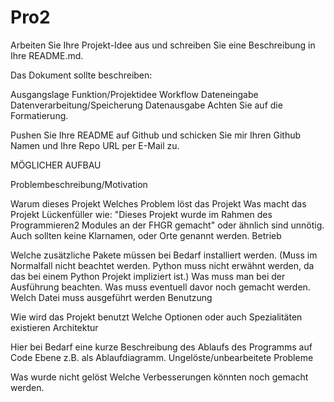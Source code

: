 # Pro2
Arbeiten Sie Ihre Projekt-Idee aus und schreiben Sie eine Beschreibung in Ihre README.md.

Das Dokument sollte beschreiben:

Ausgangslage
Funktion/Projektidee
Workflow
Dateneingabe
Datenverarbeitung/Speicherung
Datenausgabe
Achten Sie auf die Formatierung.

Pushen Sie Ihre README auf Github und schicken Sie mir Ihren Github Namen und Ihre Repo URL per E-Mail zu.

MÖGLICHER AUFBAU

Problembeschreibung/Motivation

Warum dieses Projekt
Welches Problem löst das Projekt
Was macht das Projekt Lückenfüller wie: "Dieses Projekt wurde im Rahmen des Programmieren2 Modules an der FHGR gemacht" oder ähnlich sind unnötig. Auch sollten keine Klarnamen, oder Orte genannt werden.
Betrieb

Welche zusätzliche Pakete müssen bei Bedarf installiert werden. (Muss im Normalfall nicht beachtet werden. Python muss nicht erwähnt werden, da das bei einem Python Projekt impliziert ist.)
Was muss man bei der Ausführung beachten. Was muss eventuell davor noch gemacht werden.
Welch Datei muss ausgeführt werden
Benutzung

Wie wird das Projekt benutzt
Welche Optionen oder auch Spezialitäten existieren
Architektur

Hier bei Bedarf eine kurze Beschreibung des Ablaufs des Programms auf Code Ebene z.B. als Ablaufdiagramm.
Ungelöste/unbearbeitete Probleme

Was wurde nicht gelöst
Welche Verbesserungen könnten noch gemacht werden.
